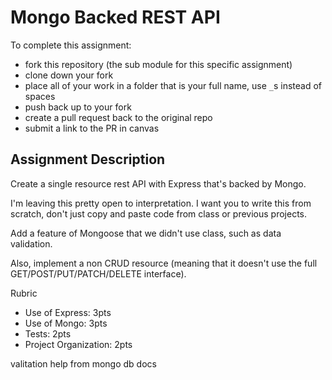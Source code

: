 Mongo Backed REST API
==========================
To complete this assignment:
  * fork this repository (the sub module for this specific assignment)
  * clone down your fork
  * place all of your work in a folder that is your full name, use `_`s instead of spaces
  * push back up to your fork
  * create a pull request back to the original repo
  * submit a link to the PR in canvas

Assignment Description
--------------------------
Create a single resource rest API with Express that's backed by Mongo.

I'm leaving this pretty open to interpretation. I want you to write this from scratch, don't just copy and paste code from class or previous projects.

Add a feature of Mongoose that we didn't use class, such as data validation.

Also, implement a non CRUD resource (meaning that it doesn't use the full GET/POST/PUT/PATCH/DELETE interface).



Rubric

  * Use of Express: 3pts
  * Use of Mongo: 3pts
  * Tests: 2pts
  * Project Organization: 2pts

valitation help from mongo db docs
